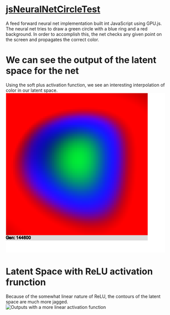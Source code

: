# [jsNeuralNetCircleTest](https://kappnkrunch.github.io/jsNeuralNetCircleTest/)
A feed forward neural net implementation built int JavaScript using GPU.js. The neural net tries to draw a green circle with a blue ring and a red background. In order to accomplish this, the net checks any given point on the screen and propagates the correct color. 

# We can see the output of the latent space for the net
Using the soft plus activation function, we see an interesting interpolation of color in our latent space.
![Nueral Net Latent Space](neural_net_gen144600.png)

# Latent Space with ReLU activation frunction
Because of the somewhat linear nature of ReLU, the contours of the latent space are much more jagged.
![Outputs with a more linear activation function](reluOutput.png)
